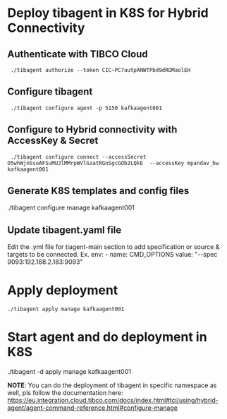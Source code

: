 # Deploy tibagent in K8S for Hybrid Connectivity

## Authenticate with TIBCO Cloud

     ./tibagent authorize --token CIC~PC7uutpANWTPbd9dROMaolEH 


## Configure tibagent
     ./tibagent configure agent -p 5150 kafkaagent001

## Configure to Hybrid connectivity with AccessKey & Secret
     ./tibagent configure connect --accessSecret O5whWjnSsoAFSuMUJlMMrpWVlGzatRGnSgcGOb2LQkE  --accessKey mpandav_bw  kafkaagent001

## Generate K8S templates and config files
   ./tibagent configure manage kafkaagent001

## Update tibagent.yaml file
Edit the .yml file for tiagent-main section to add specification or source & targets to be connected.
Ex. 
         env:
            - name: CMD_OPTIONS
            value: "--spec 9093:192.168.2.183:9093"

# Apply deployment
    ./tibagent apply manage kafkaagent001  

# Start agent and do deployment in K8S
   ./tibagent -d apply manage kafkaagent001


**NOTE**: You can do the deployment of tibagent in specific namespace as well, pls follow the documentation here: 
https://eu.integration.cloud.tibco.com/docs/index.html#tci/using/hybrid-agent/agent-command-reference.html#configure-manage
